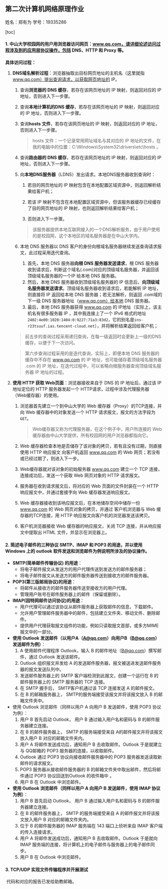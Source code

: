 ## 第二次计算机网络原理作业

姓名：郑有为  学号：19335286



[toc]

#### 1.  中山大学校园网的用户用浏览器访问网页：www.qq.com，请详细论述访问过程涉及到的应用层协议操作，包括 DNS、HTTP 和 Proxy 等。

**具体访问过程：**

1. **DNS域名解析过程**：浏览器抽取出目标网页地址的主机名（这里就指 www.qq.com）提出查询请求，以获取网页地址的 IP。

   1. 查询**浏览器的 DNS 缓存**，若存在该网页地址的 IP 映射，则返回对应的 IP 地址，否则进入下一步骤。

   2. 查询**本地计算机的DNS 缓存**，若存在该网页地址的 IP 映射，则返回对应的 IP 地址，否则进入下一步骤。

   3. 查询**hosts 文件**，若存在该网页地址的 IP 映射，则返回对应的 IP 地址，否则进入下一步骤。

      >hosts 文件：一个记录常用网址域名与其对应的 IP 地址的文件，在我的电脑中的位置：C:\Windows\System32\drivers\etc\hosts 。

   4. 查询**路由器的 DNS 缓存**，若存在该网页地址的 IP 映射，则返回对应的 IP 地址，否则进入下一步骤。

   5. 向**本地DNS服务器**（LDNS）发出请求。本地DNS服务器收到查询时：

      1. 若目的网页地址的 IP 映射包含在本地配置区域资源中，则返回解析结果给客户机；

      2. 若该 IP 映射不包含在本地配置区域资源中，但该服务器缓存已经缓存了目的网页地址的 IP 映射，也则返回解析结果给客户机；

      3. 否则进入下一步骤。

      > 该服务器提供本地互联网接入的一个DNS解析服务，由于用户使用的是校园网，这个本地区的域名服务器是在中山大学内。

   6. 本地 DNS 服务器以 DNS 客户的身份向根域名服务器继续发送查询请求报文，此过程采用迭代查询。

      1. 首先，本地 DNS 服务器**向根 DNS 服务器发送请求**，根 DNS 服务器收到请求后，判断这个域名(.com)对应的顶级域名服务器，并返回该顶级域名服务器的一个IP 给本地 DNS 服务器。
      2. 然后，本地 DNS 服务器收到顶级域名服务器的 IP 信息后，**向顶级域名服务器发送请求**。顶级域名服务器收到请求后，若能解析 IP 地址，则直接将 IP 返回给本地 DNS 服务器；若无法解析，则返回 .com域的下一级 DNS 服务器地址（www.qq.com）给本地 DNS 服务器。
      3. 最后，本地 DNS 服务器获得 www.qq.com 的 IP地址（实际上，该主机名有很多服务器 IP ，其中我连接上了一个 IPv6 格式的地址 ```2402:4e00:1020:1404:0:9227:71a3:83d2```，它的别名是```ins-r23tsuuf.ias.tencent-cloud.net```），并将解析结果返回给客户机；

   >  前五步的查询过程采用递归查询，在每一级返回时会更新上一级的DNS缓存，以便于下一次访问。

   >  第六步查询过程采用的是迭代查询，实际上，即便本地 DNS 服务器的缓存中不存在 www.qq.com 的 IP 地址，也可能储存着顶级域名服务器 .com 的 IP 地址，在迭代过程中，可以省略向根服务器查询顶级域名服务器 IP 地址的过程。

2. **使用 HTTP 获取 Web页面**：浏览器接收来自于 DNS 的 IP 地址后，通过该 IP 地址定位的 HTTP 服务器发起一个 HTTP请求，过程中涉及代理服务器（Web缓存器）的使用。

   1. 浏览器首先建立一个到中山大学的 Web 缓存器（Proxy）的TCP连接，并向 Web 缓存器中的对象发送一个 HTTP 请求报文，报文的方法字段为```GET```。

      > Web缓存器又称为代理服务器，在这个例子中，用户所连接的 Web 缓存器由中山大学提供，所有校园网的用户浏览器都指向它。

   2. Web 缓存器检查本地是否储存了该对象的拷贝，若有且没有过期，则直接使用 HTTP 响应报文 向客户机返回 www.qq.com 的 Web 网页；若没有或已经过期了，则进入下一步。

   3. Web缓存器就对该对象的初始服务器 www.qq.com 建立一个 TCP 连接，连接成功后，发送一个获取 Web 网页对象的 HTTP 请求报文。

   4. 服务器在收到请求报文后，将对应的 Web 页面的文件封装在一个 HTTP 响应报文中，并通过套接字向 Web 缓存器发送响应报文。

   5. Web 缓存器接收到该响应报文后，在本地储存空间中储存一份 www.qq.com 的 Web 网页对象的拷贝，并通过 客户机浏览器与 Web 缓存器的TCP连接，用 HTTP 响应报文向客户机的浏览器发送该拷贝。

   6. 客户机浏览器接收 Web 缓存器的响应报文，关闭 TCP 连接，并从响应报文中提取出 HTML 文件，并显示在浏览器上。

#### 2.  简述电子邮件的三种协议 SMTP、IMAP 和 POP3 的用途，并以使用 Windows 上的 outlook 软件发送和浏览邮件为例说明所涉及的协议操作。

* **SMTP(简单邮件传输协议) 的用途**：
  * 将电子邮件报文从发送方的用户代理传送到发送方的邮件服务器；
  * 将电子邮件报文从发送方的邮件服务器传送到接收方的邮件服务器。
* **POP3(第三版邮局协议)的用途**：
  * 将邮件从接收方的邮件服务器传送至接收方的用户代理。
  * 管理用户账号在邮件服务器上的邮件（保留或删除）。
* **IMAP(因特网邮件访问协议)的用途**：
  * 用户代理可以通过该协议从邮件服务器上获取邮件的信息，下载邮件。
  * 允许用户管理邮件服务器中的邮件，包括建立文件夹、移动文件、删除邮件。
  * 提供用户代理获取报文组件的功能，例如只读取报文首部，或多方MIME报文中的一部分。
* **使用 Outlook 发送邮件（以用户A（A@qq.com）向用户B（B@qq.com）发送邮件为例）**：
  1. A 使用邮件代理程序 Outlook，输入 B 的邮件地址（B@qq.com）撰写邮件，通过 Outlook 发送该邮件。
  2. Outlook 组织报文并发给 A 的发送邮件服务器，报文被送进发送邮件服务器的报文发送队列中。
  3. 发送邮件服务器上的 SMTP 客户端检测到此报文，创建一个运行在 B 的邮件服务器上的 SMTP 服务器的 TCP 连接。
  4. 在 SMTP 握手后， SMTP客户机通过该 TCP 连接发送 A 的邮件报文。
  5. 在 B 的邮箱服务器上， SMTP的服务端接受该报文并将该报文放入 B 的邮箱文件夹中。
* 使用 Outlook 浏览邮件（同样以用户 A 向用户 B 发送邮件，使用 POP3 协议为例）：
  1. 用户 B 首先启动 Outlook， 用户 B 通过输入用户名和密码与 B 的邮件服务器建立连接。
  2. 在 B 的邮件服务器上， SMTP 的服务端接受来自 A的邮件报文并将该报文放入用户 B 对应的邮箱文件夹内。
  3. 用户 A 将邮件发送成功后，通知用户 B 去收取邮件。Outlook 于是就建立与 QQ邮箱的 POP3 服务器的连接，以收取邮件。
  4. Outlook 通过 POP3 协议向接收邮件服务器中的 POP3 服务器发送读取新邮件的请求报文。
  5. POP3 服务器从接收邮件服务器的 B 的邮箱文件夹中取出邮件，然后将邮件通过 POP3 协议回送到Outlook 的收件箱中 。
  6. 用户 B 在 Outlook 中浏览邮件。
* **使用 Outlook 浏览邮件（同样以用户 A 向用户 B 发送邮件，使用 IMAP 协议为例）**：
  1. 用户 B 首先启动 Outlook， 用户 B 通过输入用户名和密码与 B 的邮件服务器建立连接。
  2. 在 B 的邮件服务器上， SMTP 的服务端接受来自 A 的邮件报文并将该报文放入用户 B 对应的邮箱文件夹内。
  3. 位于 B 的邮件服务器的 IMAP 服务端在 143 端口上侦听来自 IMAP 客户端的传入连接请求。
  4. 用户 A 将邮件发送成功后，通知用户 B 去收取邮件。Outlook 于是就向 IMAP 服务端的连接，将计算机上的电子邮件与服务器上的电子邮件同步。
  5. 用户 B 在 Outlook 中浏览邮件。

#### 3. TCP/UDP 实现文件传输程序并开展测试

​			代码和对应的报告已发给助教邮箱。